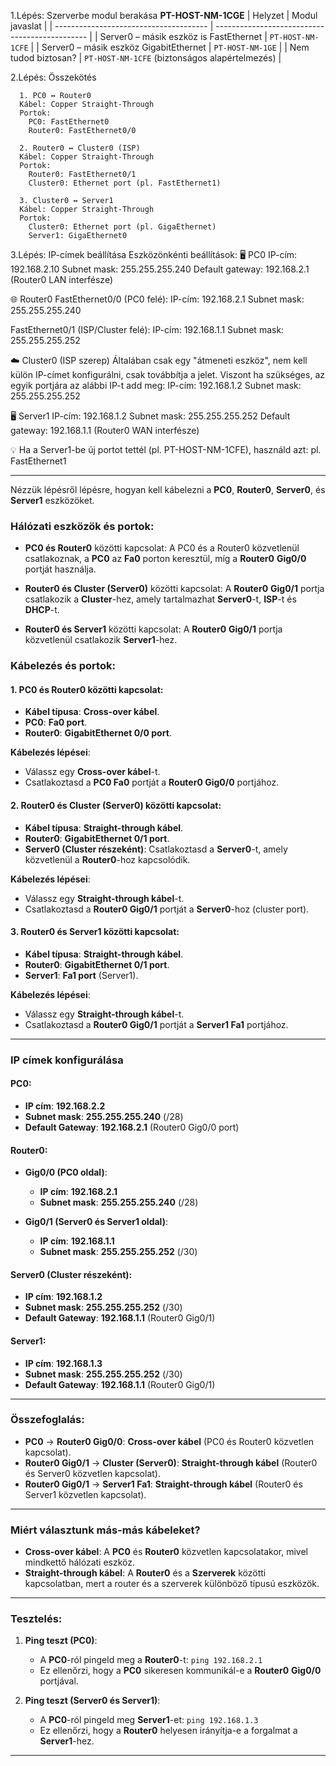 1.Lépés: Szerverbe modul berakása
    **PT-HOST-NM-1CGE**
    | Helyzet                                | Modul javaslat                                 |
    | -------------------------------------- | ---------------------------------------------- |
    | Server0 – másik eszköz is FastEthernet | `PT-HOST-NM-1CFE`                              |
    | Server0 – másik eszköz GigabitEthernet | `PT-HOST-NM-1GE`                               |
    | Nem tudod biztosan?                    | `PT-HOST-NM-1CFE` (biztonságos alapértelmezés) |


2.Lépés: Összekötés

      1. PC0 ↔ Router0
      Kábel: Copper Straight-Through
      Portok:
        PC0: FastEthernet0
        Router0: FastEthernet0/0

      2. Router0 ↔ Cluster0 (ISP)
      Kábel: Copper Straight-Through
      Portok:
        Router0: FastEthernet0/1
        Cluster0: Ethernet port (pl. FastEthernet1)

      3. Cluster0 ↔ Server1
      Kábel: Copper Straight-Through
      Portok:
        Cluster0: Ethernet port (pl. GigaEthernet)
        Server1: GigaEthernet0
        
3.Lépés: IP-címek beállítása
Eszközönkénti beállítások:
🖥️ PC0
   IP-cím: 192.168.2.10
   Subnet mask: 255.255.255.240
   Default gateway: 192.168.2.1 (Router0 LAN interfésze)

🌐 Router0
FastEthernet0/0 (PC0 felé):
   IP-cím: 192.168.2.1
   Subnet mask: 255.255.255.240

FastEthernet0/1 (ISP/Cluster felé):
   IP-cím: 192.168.1.1
   Subnet mask: 255.255.255.252

☁️ Cluster0 (ISP szerep)
Általában csak egy "átmeneti eszköz", nem kell külön IP-címet konfigurálni, csak továbbítja a jelet. Viszont ha szükséges, az egyik portjára az alábbi IP-t add meg:
   IP-cím: 192.168.1.2
   Subnet mask: 255.255.255.252

🖥️ Server1
   IP-cím: 192.168.1.2
   Subnet mask: 255.255.255.252
   Default gateway: 192.168.1.1 (Router0 WAN interfésze)



💡 Ha a Server1-be új portot tettél (pl. PT-HOST-NM-1CFE), használd azt: pl. FastEthernet1




-------------------------------------------------------------------------------------------------------------------------------------------------------------

Nézzük lépésről lépésre, hogyan kell kábelezni a **PC0**, **Router0**, **Server0**, és **Server1** eszközöket.

### **Hálózati eszközök és portok:**

* **PC0 és Router0** közötti kapcsolat: A PC0 és a Router0 közvetlenül csatlakoznak, a **PC0** az **Fa0** porton keresztül, míg a **Router0** **Gig0/0** portját használja.

* **Router0 és Cluster (Server0)** közötti kapcsolat: A **Router0** **Gig0/1** portja csatlakozik a **Cluster**-hez, amely tartalmazhat **Server0**-t, **ISP**-t és **DHCP**-t.

* **Router0 és Server1** közötti kapcsolat: A **Router0** **Gig0/1** portja közvetlenül csatlakozik **Server1**-hez.

### **Kábelezés és portok:**

#### 1. **PC0 és Router0 közötti kapcsolat:**

* **Kábel típusa**: **Cross-over kábel**.
* **PC0**: **Fa0 port**.
* **Router0**: **GigabitEthernet 0/0 port**.

**Kábelezés lépései**:

* Válassz egy **Cross-over kábel**-t.
* Csatlakoztasd a **PC0 Fa0** portját a **Router0 Gig0/0** portjához.

#### 2. **Router0 és Cluster (Server0) közötti kapcsolat:**

* **Kábel típusa**: **Straight-through kábel**.
* **Router0**: **GigabitEthernet 0/1 port**.
* **Server0 (Cluster részeként)**: Csatlakoztasd a **Server0**-t, amely közvetlenül a **Router0**-hoz kapcsolódik.

**Kábelezés lépései**:

* Válassz egy **Straight-through kábel**-t.
* Csatlakoztasd a **Router0 Gig0/1** portját a **Server0**-hoz (cluster port).

#### 3. **Router0 és Server1 közötti kapcsolat:**

* **Kábel típusa**: **Straight-through kábel**.
* **Router0**: **GigabitEthernet 0/1 port**.
* **Server1**: **Fa1 port** (Server1).

**Kábelezés lépései**:

* Válassz egy **Straight-through kábel**-t.
* Csatlakoztasd a **Router0 Gig0/1** portját a **Server1 Fa1** portjához.

---

### **IP címek konfigurálása**

#### **PC0**:

* **IP cím**: **192.168.2.2**
* **Subnet mask**: **255.255.255.240** (/28)
* **Default Gateway**: **192.168.2.1** (Router0 Gig0/0 port)

#### **Router0**:

* **Gig0/0 (PC0 oldal)**:

  * **IP cím**: **192.168.2.1**
  * **Subnet mask**: **255.255.255.240** (/28)

* **Gig0/1 (Server0 és Server1 oldal)**:

  * **IP cím**: **192.168.1.1**
  * **Subnet mask**: **255.255.255.252** (/30)

#### **Server0 (Cluster részeként)**:

* **IP cím**: **192.168.1.2**
* **Subnet mask**: **255.255.255.252** (/30)
* **Default Gateway**: **192.168.1.1** (Router0 Gig0/1)

#### **Server1**:

* **IP cím**: **192.168.1.3**
* **Subnet mask**: **255.255.255.252** (/30)
* **Default Gateway**: **192.168.1.1** (Router0 Gig0/1)

---

### **Összefoglalás:**

* **PC0** → **Router0 Gig0/0**: **Cross-over kábel** (PC0 és Router0 közvetlen kapcsolat).
* **Router0 Gig0/1** → **Cluster (Server0)**: **Straight-through kábel** (Router0 és Server0 közvetlen kapcsolat).
* **Router0 Gig0/1** → **Server1 Fa1**: **Straight-through kábel** (Router0 és Server1 közvetlen kapcsolat).

---

### **Miért választunk más-más kábeleket?**

* **Cross-over kábel**: A **PC0** és **Router0** közvetlen kapcsolatakor, mivel mindkettő hálózati eszköz.
* **Straight-through kábel**: A **Router0** és a **Szerverek** közötti kapcsolatban, mert a router és a szerverek különböző típusú eszközök.

---

### **Tesztelés:**

1. **Ping teszt (PC0)**:

   * A **PC0**-ról pingeld meg a **Router0**-t: `ping 192.168.2.1`
   * Ez ellenőrzi, hogy a **PC0** sikeresen kommunikál-e a **Router0** **Gig0/0** portjával.

2. **Ping teszt (Server0 és Server1)**:

   * A **PC0**-ról pingeld meg **Server1**-et: `ping 192.168.1.3`
   * Ez ellenőrzi, hogy a **Router0** helyesen irányítja-e a forgalmat a **Server1**-hez.

---
